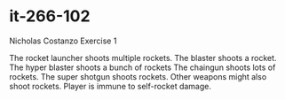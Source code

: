 it-266-102
==========
Nicholas Costanzo
Exercise 1

The rocket launcher shoots multiple rockets.
The blaster shoots a rocket.
The hyper blaster shoots a bunch of rockets
The chaingun shoots lots of rockets.
The super shotgun shoots rockets.
Other weapons might also shoot rockets.
Player is immune to self-rocket damage.
